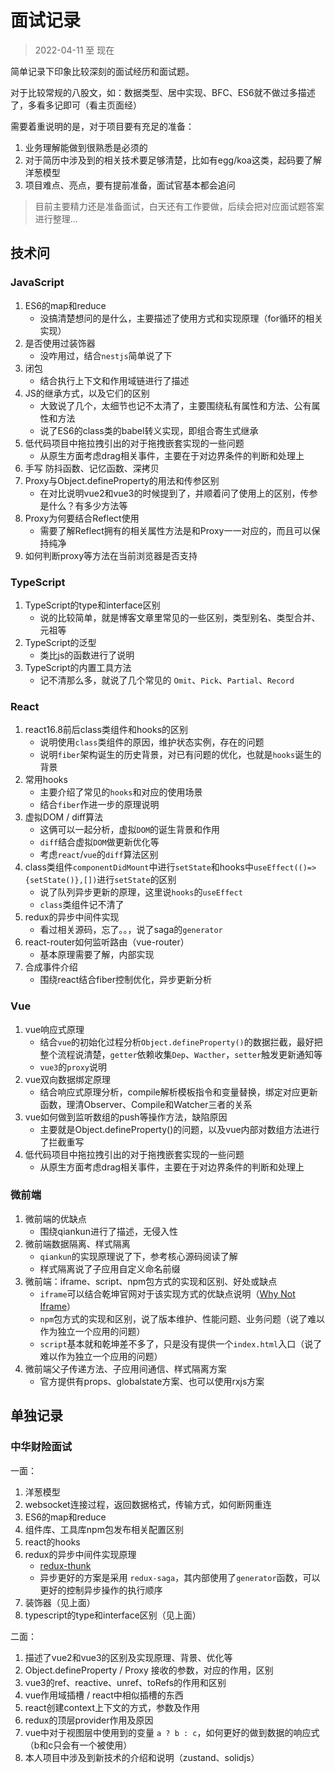 # 面试记录

> 2022-04-11 至 现在

简单记录下印象比较深刻的面试经历和面试题。

对于比较常规的八股文，如：数据类型、居中实现、BFC、ES6就不做过多描述了，多看多记即可（看主页面经）

需要着重说明的是，对于项目要有充足的准备：

1. 业务理解能做到很熟悉是必须的
2. 对于简历中涉及到的相关技术要足够清楚，比如有egg/koa这类，起码要了解洋葱模型
3. 项目难点、亮点，要有提前准备，面试官基本都会追问

> 目前主要精力还是准备面试，白天还有工作要做，后续会把对应面试题答案进行整理...

<!-- ## 面试公司

1. 奇点云
2. 公交云
3. zenlayer
4. 中华财险
5. 每刻科技
6. 安恒信息
 
 -->

## 技术问

### JavaScript

1. ES6的map和reduce
   - 没搞清楚想问的是什么，主要描述了使用方式和实现原理（for循环的相关实现）
2. 是否使用过装饰器
   - 没咋用过，结合`nestjs`简单说了下
3. 闭包
    - 结合执行上下文和作用域链进行了描述
4. JS的继承方式，以及它们的区别
    - 大致说了几个，太细节也记不太清了，主要围绕私有属性和方法、公有属性和方法
    - 说了ES6的class类的babel转义实现，即组合寄生式继承
5. 低代码项目中拖拉拽引出的对于拖拽嵌套实现的一些问题
    - 从原生方面考虑drag相关事件，主要在于对边界条件的判断和处理上
6. 手写 防抖函数、记忆函数、深拷贝
7. Proxy与Object.defineProperty的用法和传参区别
   - 在对比说明vue2和vue3的时候提到了，并顺着问了使用上的区别，传参是什么？有多少方法等
8. Proxy为何要结合Reflect使用
   - 需要了解Reflect拥有的相关属性方法是和Proxy一一对应的，而且可以保持纯净
9. 如何判断proxy等方法在当前浏览器是否支持

### TypeScript

1. TypeScript的type和interface区别
    - 说的比较简单，就是博客文章里常见的一些区别，类型别名、类型合并、元祖等
2. TypeScript的泛型
    - 类比js的函数进行了说明
3. TypeScript的内置工具方法
    - 记不清那么多，就说了几个常见的 `Omit`、`Pick`、`Partial`、`Record`

### React

1. react16.8前后class类组件和hooks的区别
   - 说明使用`class`类组件的原因，维护状态实例，存在的问题
   - 说明`fiber`架构诞生的历史背景，对已有问题的优化，也就是`hooks`诞生的背景
2. 常用hooks
   - 主要介绍了常见的`hooks`和对应的使用场景
   - 结合`fiber`作进一步的原理说明
3. 虚拟DOM / diff算法
   - 这俩可以一起分析，虚拟`DOM`的诞生背景和作用
   - `diff`结合虚拟`DOM`做更新优化等
   - 考虑`react`/`vue`的`diff`算法区别
4. class类组件`componentDidMount`中进行`setState`和hooks中`useEffect(()=>{setState()},[])`进行`setState`的区别
   - 说了队列异步更新的原理，这里说`hooks`的`useEffect`
   - `class`类组件记不清了
5. redux的异步中间件实现
    - 看过相关源码，忘了。。，说了saga的`generator`
6. react-router如何监听路由（vue-router）
   - 基本原理需要了解，内部实现
7. 合成事件介绍
   - 围绕react结合fiber控制优化，异步更新分析

### Vue

1. vue响应式原理
   - 结合`vue`的初始化过程分析`Object.defineProperty()`的数据拦截，最好把整个流程说清楚，`getter`依赖收集`Dep`、`Wacther`，`setter`触发更新通知等
   - `vue3`的`proxy`说明
2. vue双向数据绑定原理
   - 结合响应式原理分析，compile解析模板指令和变量替换，绑定对应更新函数，理清Observer、Compile和Watcher三者的关系
3. vue如何做到监听数组的push等操作方法，缺陷原因
    - 主要就是Object.defineProperty()的问题，以及vue内部对数组方法进行了拦截重写
4. 低代码项目中拖拉拽引出的对于拖拽嵌套实现的一些问题
    - 从原生方面考虑drag相关事件，主要在于对边界条件的判断和处理上

### 微前端

1. 微前端的优缺点
   - 围绕qiankun进行了描述，无侵入性
2. 微前端数据隔离、样式隔离
    - `qiankun`的实现原理说了下，参考核心源码阅读了解
    - 样式隔离说了子应用自定义命名前缀
3. 微前端：iframe、script、npm包方式的实现和区别、好处或缺点
    - `iframe`可以结合乾坤官网对于该实现方式的优缺点说明（[Why Not Iframe](https://www.yuque.com/kuitos/gky7yw/gesexv)）
    - `npm`包方式的实现和区别，说了版本维护、性能问题、业务问题（说了难以作为独立一个应用的问题）
    - `script`基本就和乾坤差不多了，只是没有提供一个`index.html`入口（说了难以作为独立一个应用的问题）
4. 微前端父子传递方法、子应用间通信、样式隔离方案
    - 官方提供有props、globalstate方案、也可以使用rxjs方案

## 单独记录

### 中华财险面试

一面：

1. 洋葱模型
2. websocket连接过程，返回数据格式，传输方式，如何断网重连
3. ES6的map和reduce
4. 组件库、工具库npm包发布相关配置区别
5. react的hooks
6. redux的异步中间件实现原理
   - [redux-thunk](https://segmentfault.com/a/1190000037437347)
   - 异步更好的方案是采用 `redux-saga`，其内部使用了`generator`函数，可以更好的控制异步操作的执行顺序
7. 装饰器（见上面）
8. typescript的type和interface区别（见上面）

二面：

1. 描述了vue2和vue3的区别及实现原理、背景、优化等
2. Object.defineProperty / Proxy 接收的参数，对应的作用，区别
3. vue3的ref、reactive、unref、toRefs的作用和区别
4. vue作用域插槽 / react中相似插槽的东西
5. react创建context上下文的方式，参数及作用
6. redux的顶层provider作用及原因
7. vue中对于视图层中使用到的变量 `a ? b : c`，如何更好的做到数据的响应式（b和c只会有一个被使用）
8. 本人项目中涉及到新技术的介绍和说明（zustand、solidjs）
